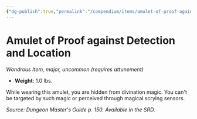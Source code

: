 ```yaml
---
{"dg-publish":true,"permalink":"/compendium/items/amulet-of-proof-against-detection-and-location/","tags":["compendium/src/5e/dmg","item/attunement/required","item/rarity/uncommon","item/tier/major","item/wondrous"]}
---
```


# Amulet of Proof against Detection and Location
*Wondrous Item, major, uncommon (requires attunement)*  

- **Weight**: 1.0 lbs.

While wearing this amulet, you are hidden from divination magic. You can't be targeted by such magic or perceived through magical scrying sensors.

*Source: Dungeon Master's Guide p. 150. Available in the SRD.*